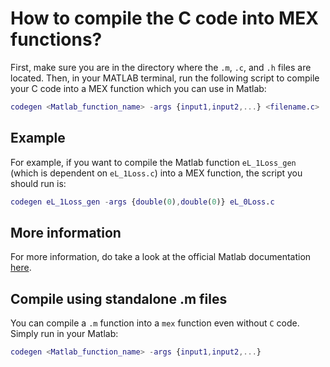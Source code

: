 # How to compile the C code into MEX functions?

First, make sure you are in the directory where the `.m`, `.c`, and `.h` files are located. Then, in your MATLAB terminal, run the following script to compile your C code into a MEX function which you can use in Matlab:

```Matlab
codegen <Matlab_function_name> -args {input1,input2,...} <filename.c>
```

## Example

For example, if you want to compile the Matlab function `eL_1Loss_gen` (which is dependent on `eL_1Loss.c`) into a MEX function, the script you should run is:

```Matlab
codegen eL_1Loss_gen -args {double(0),double(0)} eL_0Loss.c
```

## More information

For more information, do take a look at the official Matlab documentation [here](https://www.mathworks.com/help/coder/ug/call-cc-code-from-matlab-code.html).

## Compile using standalone .m files
You can compile a `.m` function into a `mex` function even without `C` code. Simply run in your Matlab:

```Matlab
codegen <Matlab_function_name> -args {input1,input2,...}
```